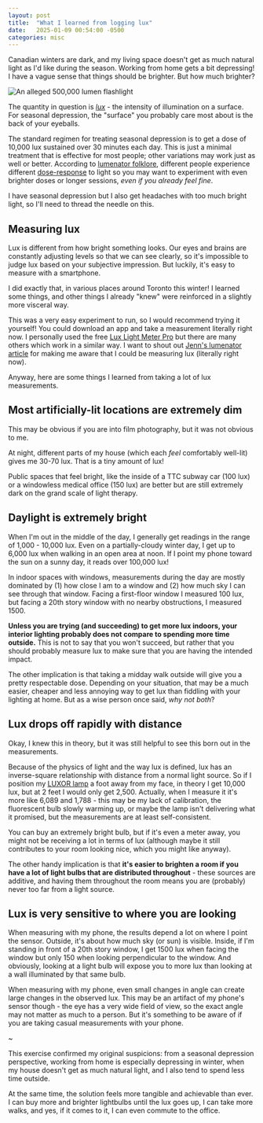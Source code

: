 ```yaml
---
layout: post
title:  "What I learned from logging lux"
date:   2025-01-09 00:54:00 -0500
categories: misc
---
```


Canadian winters are dark, and my living space doesn't get as much natural light as I'd like during the season. Working from home gets a bit depressing! I have a vague sense that things should be brighter. But how much brighter?

![An alleged 500,000 lumen flashlight]({{site.baseurl}}/images/500k-lumen-flashlight.jpg)

The quantity in question is [*lux*](https://en.wikipedia.org/wiki/Lux) - the intensity of illumination on a surface. For seasonal depression, the "surface" you probably care most about is the back of your eyeballs.

The standard regimen for treating seasonal depression is to get a dose of 10,000 lux sustained over 30 minutes each day. This is just a minimal treatment that is effective for most people; other variations may work just as well or better. According to [lumenator folklore](https://www.lesswrong.com/posts/hC2NFsuf5anuGadFm/how-to-build-a-lumenator), different people experience different [dose-response](https://en.wikipedia.org/wiki/Dose%E2%80%93response_relationship) to light so you may want to experiment with even brighter doses or longer sessions, *even if you already feel fine*.

I have seasonal depression but I also get headaches with too much bright light, so I'll need to thread the needle on this.

## Measuring lux

Lux is different from how bright something looks. Our eyes and brains are constantly adjusting levels so that we can see clearly, so it's impossible to judge lux based on your subjective impression. But luckily, it's easy to measure with a smartphone.

I did exactly that, in various places around Toronto this winter! I learned some things, and other things I already "knew" were reinforced in a slightly more visceral way.

This was a very easy experiment to run, so I would recommend trying it yourself! You could download an app and take a measurement literally right now. I personally used the free [Lux Light Meter Pro](https://play.google.com/store/apps/details?id=com.doggoapps.luxlight&hl=en_CA) but there are many others which work in a similar way. I want to shout out [Jenn's lumenator article](https://jenn.site/2022/11/lumenators-theyre-really-good/) for making me aware that I could be measuring lux (literally right now).

Anyway, here are some things I learned from taking a lot of lux measurements.

## Most artificially-lit locations are extremely dim

This may be obvious if you are into film photography, but it was not obvious to me.

At night, different parts of my house (which each *feel* comfortably well-lit) gives me 30-70 lux. That is a tiny amount of lux!

Public spaces that feel bright, like the inside of a TTC subway car (100 lux) or a windowless medical office (150 lux) are better but are still extremely dark on the grand scale of light therapy.

## Daylight is extremely bright

When I'm out in the middle of the day, I generally get readings in the range of 1,000 - 10,000 lux. Even on a partially-cloudy winter day, I get up to 6,000 lux when walking in an open area at noon. If I point my phone toward the sun on a sunny day, it reads over 100,000 lux!

In indoor spaces with windows, measurements during the day are mostly dominated by (1) how close I am to a window and (2) how much sky I can see through that window. Facing a first-floor window I measured 100 lux, but facing a 20th story window with no nearby obstructions, I measured 1500.

**Unless you are trying (and succeeding) to get more lux indoors, your interior lighting probably does not compare to spending more time outside.** This is not to say that you won't succeed, but rather that you should probably measure lux to make sure that you are having the intended impact.

The other implication is that taking a midday walk outside will give you a pretty respectable dose. Depending on your situation, that may be a much easier, cheaper and less annoying way to get lux than fiddling with your lighting at home. But as a wise person once said, *why not both*?
## Lux drops off rapidly with distance

Okay, I knew this in theory, but it was still helpful to see this born out in the measurements.

Because of the physics of light and the way lux is defined, lux has an inverse-square relationship with distance from a normal light source. So if I position my [LUXOR lamp](https://northernlighttechnologies.com/en-ca/shop/luxor-desk-lamp-2/) a foot away from my face, in theory I get 10,000 lux, but at 2 feet I would only get 2,500. Actually, when I measure it it's more like 6,089 and 1,788 - this may be my lack of calibration, the fluorescent bulb slowly warming up, or maybe the lamp isn't delivering what it promised, but the measurements are at least self-consistent.

You can buy an extremely bright bulb, but if it's even a meter away, you might not be receiving a lot in terms of lux (although maybe it still contributes to your room looking nice, which you might like anyway).

The other handy implication is that **it's easier to brighten a room if you have a lot of light bulbs that are distributed throughout** - these sources are additive, and having them throughout the room means you are (probably) never too far from a light source.

## Lux is very sensitive to where you are looking

When measuring with my phone, the results depend a lot on where I point the sensor. Outside, it's about how much sky (or sun) is visible. Inside, if I'm standing in front of a 20th story window, I get 1500 lux when facing the window but only 150 when looking perpendicular to the window. And obviously, looking at a light bulb will expose you to more lux than looking at a wall illuminated by that same bulb.

When measuring with my phone, even small changes in angle can create large changes in the observed lux. This may be an artifact of my phone's sensor though - the eye has a very wide field of view, so the exact angle may not matter as much to a person. But it's something to be aware of if you are taking casual measurements with your phone.

~

This exercise confirmed my original suspicions: from a seasonal depression perspective, working from home is especially depressing in winter, when my house doesn't get as much natural light, and I also tend to spend less time outside.

At the same time, the solution feels more tangible and achievable than ever. I can buy more and brighter lightbulbs until the lux goes up, I can take more walks, and yes, if it comes to it, I can even commute to the office.
